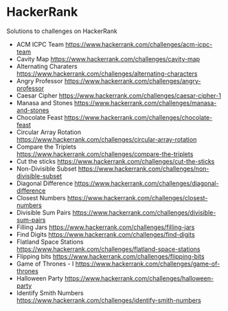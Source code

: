 # HackerRank
Solutions to challenges on HackerRank

- ACM ICPC Team
https://www.hackerrank.com/challenges/acm-icpc-team
- Cavity Map
https://www.hackerrank.com/challenges/cavity-map
- Alternating Charaters
https://www.hackerrank.com/challenges/alternating-characters
- Angry Professor
https://www.hackerrank.com/challenges/angry-professor
- Caesar Cipher
https://www.hackerrank.com/challenges/caesar-cipher-1
- Manasa and Stones
https://www.hackerrank.com/challenges/manasa-and-stones
- Chocolate Feast
https://www.hackerrank.com/challenges/chocolate-feast
- Circular Array Rotation
https://www.hackerrank.com/challenges/circular-array-rotation
- Compare the Triplets
https://www.hackerrank.com/challenges/compare-the-triplets
- Cut the sticks
https://www.hackerrank.com/challenges/cut-the-sticks
- Non-Divisible Subset
https://www.hackerrank.com/challenges/non-divisible-subset
- Diagonal Difference
https://www.hackerrank.com/challenges/diagonal-difference
- Closest Numbers
https://www.hackerrank.com/challenges/closest-numbers
- Divisible Sum Pairs
https://www.hackerrank.com/challenges/divisible-sum-pairs
- Filling Jars
https://www.hackerrank.com/challenges/filling-jars
- Find Digits
https://www.hackerrank.com/challenges/find-digits
- Flatland Space Stations
https://www.hackerrank.com/challenges/flatland-space-stations
- Flipping bits
https://www.hackerrank.com/challenges/flipping-bits
- Game of Thrones - I
https://www.hackerrank.com/challenges/game-of-thrones
- Halloween Party
https://www.hackerrank.com/challenges/halloween-party
- Identify Smith Numbers
https://www.hackerrank.com/challenges/identify-smith-numbers